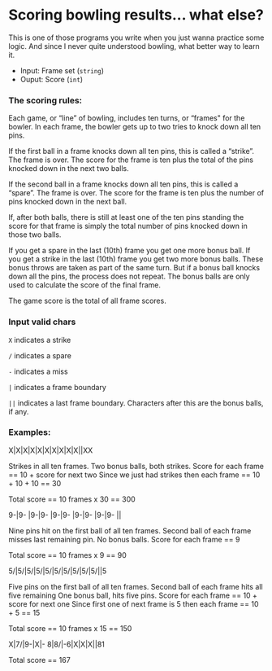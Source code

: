 # Scoring bowling results... what else?

This is one of those programs you write when you just wanna practice some logic.
And since I never quite understood bowling, what better way to learn it.

- Input: Frame set (`string`)
- Ouput: Score (`int`)

### The scoring rules:
Each game, or “line” of bowling, includes ten turns, or “frames" for the bowler. 
In each frame, the bowler gets up to two tries to knock down all ten pins.

If the first ball in a frame knocks down all ten pins, this is called a “strike”.
The frame is over. The score for the frame is ten plus the total of the pins knocked down in the next two balls.

If the second ball in a frame knocks down all ten pins, this is called a “spare”.
The frame is over. The score for the frame is ten plus the number of pins knocked down in the next ball.

If, after both balls, there is still at least one of the ten pins standing the score for that frame is simply the
total number of pins knocked down in those two balls.

If you get a spare in the last (10th) frame you get one more bonus ball. If you get a strike in the last (10th) frame you get two more bonus balls.
These bonus throws are taken as part of the same turn. But if a bonus ball knocks down all the pins, the process does not repeat. The bonus balls are only used to calculate the score of the final frame.

The game score is the total of all frame scores.

### Input valid chars

`X` indicates a strike

`/` indicates a spare

`-` indicates a miss

`|` indicates a frame boundary

`||` indicates a last frame boundary. Characters after this are the bonus balls, if any.

### Examples: 

X|X|X|X|X|X|X|X|X|X||XX

Strikes in all ten frames.
Two bonus balls, both strikes.
Score for each frame == 10 + score for next two
Since we just had strikes then each frame == 10 + 10 + 10 == 30 

Total score == 10 frames x 30 == 300

9-|9- |9-|9- |9-|9- |9-|9- |9-|9- ||

Nine pins hit on the first ball of all ten frames. Second ball of each frame misses last remaining pin. No bonus balls.
Score for each frame == 9

Total score == 10 frames x 9 == 90

5/|5/|5/|5/|5/|5/|5/|5/|5/|5/||5

Five pins on the first ball of all ten frames. Second ball of each frame hits all five remaining One bonus ball, hits five pins.
Score for each frame == 10 + score for next one
Since first one of next frame is 5 then each frame == 10 + 5 == 15 

Total score == 10 frames x 15 == 150

X|7/|9-|X|- 8|8/|-6|X|X|X||81 

Total score == 167
